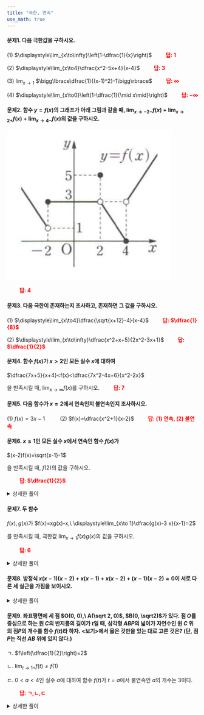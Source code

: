 ```yaml
---
title: "극한, 연속"
use_math: true
---
```


#### 문제1. 다음 극한값을 구하시오.

(1) $\displaystyle\lim_{x\to\infty}\left(1-\dfrac{1}{x}\right)$
**<span style="color: red;">$\qquad$답: $1$</span>**

(2) $\displaystyle\lim_{x\to4}\dfrac{x^2-5x+4}{x-4}$
**<span style="color: red;">$\qquad$답: $3$</span>**

(3) $\displaystyle\lim_{x\to1}$ $\bigg\lbrace\dfrac{1}{(x-1)^2}-1\bigg\rbrace$
**<span style="color: red;">$\qquad$답: $\infty$</span>**

(4) $\displaystyle\lim_{x\to0}\left(1-\dfrac{1}{\mid x\mid}\right)$
**<span style="color: red;">$\qquad$답: $-\infty$</span>**

#### 문제2. 함수 $y=f(x)$의 그래프가 아래 그림과 같을 때, $\displaystyle\lim_{x\to-2-}f(x)+\displaystyle\lim_{x\to2+}f(x)+\displaystyle\lim_{x\to4-}f(x)$의 값을 구하시오.
<img src="/assets/two cs/2-2.png"/>

**<span style="color: red;">$\qquad$답: $4$</span>**

#### 문제3. 다음 극한이 존재하는지 조사하고, 존재하면 그 값을 구하시오.

(1) $\displaystyle\lim_{x\to4}\dfrac{\sqrt{x+12}-4}{x-4}$
**<span style="color: red;">$\qquad$답: $\dfrac{1}{8}$</span>**

(2) $\displaystyle\lim_{x\to\infty}\dfrac{x^2+x+5}{2x^2-3x+1}$
**<span style="color: red;">$\qquad$답: $\dfrac{1}{2}$</span>**

#### 문제4. 함수 $f(x)$가 $x>2$인 모든 실수 $x$에 대하여

$\dfrac{7x+5}{x+4}<f(x)<\dfrac{7x^2-4x+6}{x^2-2x}$

을 만족시킬 때, $\displaystyle\lim_{x\to\infty}f(x)$를 구하시오.
**<span style="color: red;">$\qquad$답: $7$</span>**

#### 문제5. 다음 함수가 $x=2$에서 연속인지 불연속인지 조사하시오.

(1) $f(x)=3x-1$ $\qquad$ (2) $f(x)=\dfrac{x^2+1}{x-2}$
**<span style="color: red;">$\qquad$답: (1) 연속, (2) 불연속</span>**





#### 문제6. $x\ge1$인 모든 실수 $x$에서 연속인 함수 $f(x)$가

$(x-2)f(x)=\sqrt{x-1}-1$

을 만족시킬 때, $f(2)$의 값을 구하시오.

**<span style="color: red;">$\qquad$답: $\dfrac{1}{2}$</span>**
<details>
    <summary>상세한 풀이</summary>
    <p><img src="/assets/two cs/상세풀이21.jpg"/></p>
</details>

#### 문제7. 두 함수 

$f(x), g(x)$가 $f(x)=xg(x)-x,\ \displaystyle\lim_{x\to 1}\dfrac{g(x)-3 x}{x-1}=2$

를 만족시킬 때, 극한값 $\displaystyle\lim_{x\to1}f(x)g(x)$의 값을 구하시오. 

**<span style="color: red;">$\qquad$답: $6$</span>**
<details>
    <summary>상세한 풀이</summary>
    <p><img src="/assets/two cs/상세풀이22.jpg"/></p>
</details>

#### 문제8. 방정식 $x(x-1)(x-2)+x(x-1)+x(x-2)+(x-1)(x-2)=0$이 서로 다른 세 실근을 가짐을 보이시오.

<details>
    <summary>상세한 풀이</summary>
    <p><img src="/assets/two cs/상세풀이23.jpg"/></p>
    <p><img src="/assets/two cs/상세풀이24.jpg"/></p>
    <p><img src="/assets/two cs/상세풀이25.jpg"/></p>
</details>

#### 문제9. 좌표평면에 세 점 $O(0, 0),\ A(\sqrt 2, 0)$, $B(0, \sqrt2)$가 있다. 점 $O$를 중심으로 하는 원 $C$의 반지름의 길이가 $t$일 때, 삼각형 $ABP$의 넓이가 자연수인 원 $C$ 위의 점$P$의 개수를 함수 $f(t)$라 하자. $<$보기$>$에서 옳은 것만을 있는 대로 고른 것은? (단, 점 $P$는 직선 $AB$ 위에 있지 않다.)

ㄱ. $f\left(\dfrac{1}{2}\right)=2$

ㄴ. $\displaystyle\lim_{t\to 1+}f(t)\ne f(1)$

ㄷ. $0<a<4$인 실수 $a$에 대하여 함수 $f(t)$가 $t=a$에서 불연속인 $a$의 개수는 3이다.

**<span style="color: red;">$\qquad$답: ㄱ,ㄴ,ㄷ</span>**
<details>
    <summary>상세한 풀이</summary>
    <p><img src="/assets/two cs/상세풀이25.jpg"/></p>
</details>